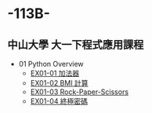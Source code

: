 # -113B-
## 中山大學 大一下程式應用課程

- 01 Python Overview
  - [EX01-01 加法器](https://github.com/Ken79151/-113B-/blob/main/EX01_01_%E5%8A%A0%E6%B3%95%E5%99%A8.ipynb)
  - [EX01-02 BMI 計算](https://github.com/Ken79151/-113B-/blob/main/EX01_02_BMI_%E8%A8%88%E7%AE%97.ipynb)
  - [EX01-03 Rock-Paper-Scissors](https://github.com/Ken79151/-113B-/blob/main/EX01_03_Rock_Paper_Scissors.ipynb)
  - [EX01-04 終極密碼](https://github.com/Ken79151/-113B-/blob/main/EX01_04_%E7%B5%82%E6%A5%B5%E5%AF%86%E7%A2%BC.ipynb)

